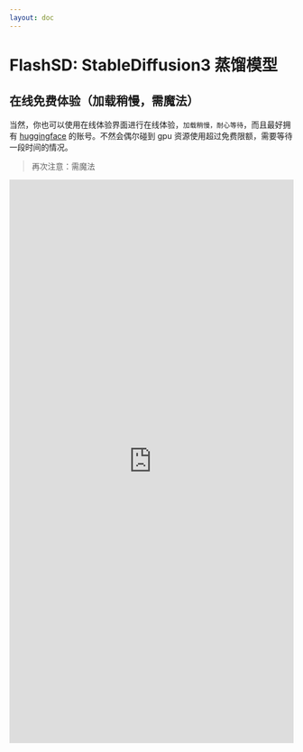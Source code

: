```yaml
---
layout: doc
---
```


# FlashSD: StableDiffusion3 蒸馏模型

## 在线免费体验（加载稍慢，需魔法）

当然，你也可以使用在线体验界面进行在线体验，`加载稍慢，耐心等待`，而且最好拥有 [huggingface](https://huggingface.co/) 的账号。不然会偶尔碰到 gpu 资源使用超过免费限额，需要等待一段时间的情况。

> 再次注意：需魔法

<iframe
	src="https://jasperai-flash-sd3.hf.space"
	frameborder="0"
	width="100%"
	height="1000"
></iframe>